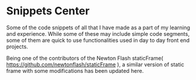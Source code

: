 # Snippets Center
Some of the code snippets of all that I have made as a part of my learning and experience. While some of these may include simple code segments, some of them are quick to use functionalities used in day to day front end projects. 

Being one of the contributors of the Newton Flash staticFrame( https://github.com/newtonflash/staticFrame ), a similar version of static frame with some modifications has been updated here.  




